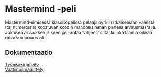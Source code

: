 # Mastermind -peli

Mastermind-nimisessä klassikopelissä pelaaja pyrkii ratkaisemaan väreistä (tai numeroista) koostuvan koodin mahdollisimman pienellä arvausmäärällä. Jokaisen arvauksen jälkeen peli antaa 'vihjeen' siitä, kuinka lähellä oikeaa ratkaisua arvaus oli.

## Dokumentaatio

[Työaikakirjanpito](https://github.com/mcsirkka/ot-harjoitustyo/blob/master/dokumentaatio/tyoaikakirjanpito.md)  
[Vaatimusmäärittely](https://github.com/mcsirkka/ot-harjoitustyo/blob/master/dokumentaatio/vaatimusmaarittely.md)

